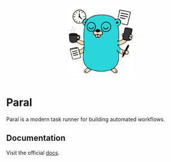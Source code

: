<div align="center">
  <img src="./assets/logo.png" width="200" />
</div>

# Paral

Paral is a modern task runner for building automated workflows.

## Documentation

Visit the official [docs](https://paral.vercel.app/docs).
